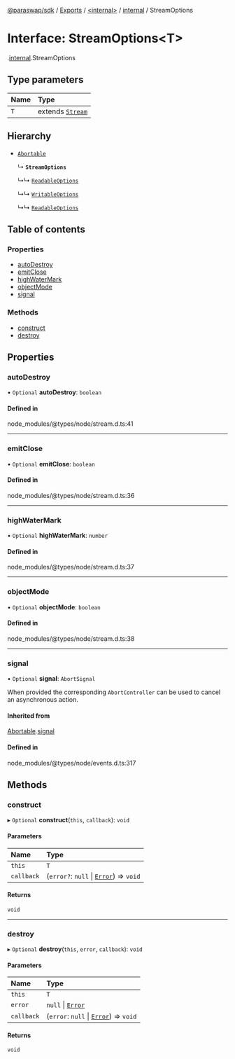 [@paraswap/sdk](../README.md) / [Exports](../modules.md) / [<internal\>](../modules/internal_.md) / [internal](../modules/internal_.internal.md) / StreamOptions

# Interface: StreamOptions<T\>

[<internal>](../modules/internal_.md).[internal](../modules/internal_.internal.md).StreamOptions

## Type parameters

| Name | Type |
| :------ | :------ |
| `T` | extends [`Stream`](../classes/internal_.Stream.md) |

## Hierarchy

- [`Abortable`](internal_.EventEmitter.Abortable.md)

  ↳ **`StreamOptions`**

  ↳↳ [`ReadableOptions`](internal_.internal.ReadableOptions.md)

  ↳↳ [`WritableOptions`](internal_.internal.WritableOptions.md)

  ↳↳ [`ReadableOptions`](internal_.ReadableOptions.md)

## Table of contents

### Properties

- [autoDestroy](internal_.internal.StreamOptions.md#autodestroy)
- [emitClose](internal_.internal.StreamOptions.md#emitclose)
- [highWaterMark](internal_.internal.StreamOptions.md#highwatermark)
- [objectMode](internal_.internal.StreamOptions.md#objectmode)
- [signal](internal_.internal.StreamOptions.md#signal)

### Methods

- [construct](internal_.internal.StreamOptions.md#construct)
- [destroy](internal_.internal.StreamOptions.md#destroy)

## Properties

### autoDestroy

• `Optional` **autoDestroy**: `boolean`

#### Defined in

node_modules/@types/node/stream.d.ts:41

___

### emitClose

• `Optional` **emitClose**: `boolean`

#### Defined in

node_modules/@types/node/stream.d.ts:36

___

### highWaterMark

• `Optional` **highWaterMark**: `number`

#### Defined in

node_modules/@types/node/stream.d.ts:37

___

### objectMode

• `Optional` **objectMode**: `boolean`

#### Defined in

node_modules/@types/node/stream.d.ts:38

___

### signal

• `Optional` **signal**: `AbortSignal`

When provided the corresponding `AbortController` can be used to cancel an asynchronous action.

#### Inherited from

[Abortable](internal_.EventEmitter.Abortable.md).[signal](internal_.EventEmitter.Abortable.md#signal)

#### Defined in

node_modules/@types/node/events.d.ts:317

## Methods

### construct

▸ `Optional` **construct**(`this`, `callback`): `void`

#### Parameters

| Name | Type |
| :------ | :------ |
| `this` | `T` |
| `callback` | (`error?`: ``null`` \| [`Error`](../modules/internal_.md#error)) => `void` |

#### Returns

`void`

___

### destroy

▸ `Optional` **destroy**(`this`, `error`, `callback`): `void`

#### Parameters

| Name | Type |
| :------ | :------ |
| `this` | `T` |
| `error` | ``null`` \| [`Error`](../modules/internal_.md#error) |
| `callback` | (`error`: ``null`` \| [`Error`](../modules/internal_.md#error)) => `void` |

#### Returns

`void`
